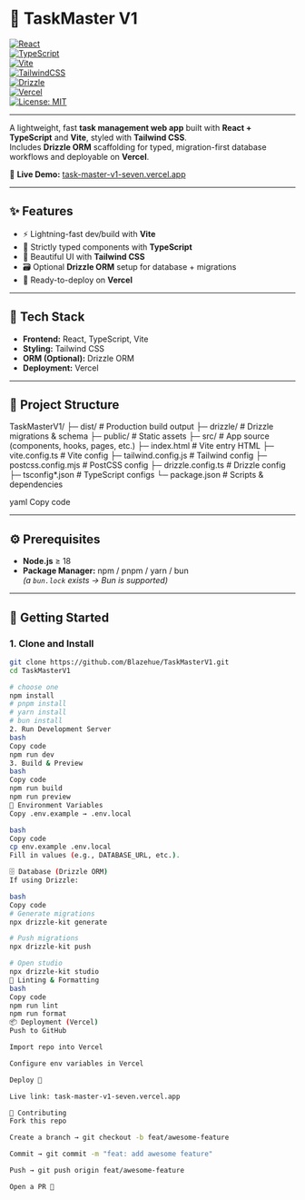 # 📝 TaskMaster V1

[![React](https://img.shields.io/badge/React-20232A?style=for-the-badge&logo=react&logoColor=61DAFB)](https://reactjs.org/)  
[![TypeScript](https://img.shields.io/badge/TypeScript-007ACC?style=for-the-badge&logo=typescript&logoColor=white)](https://www.typescriptlang.org/)  
[![Vite](https://img.shields.io/badge/Vite-646CFF?style=for-the-badge&logo=vite&logoColor=white)](https://vitejs.dev/)  
[![TailwindCSS](https://img.shields.io/badge/TailwindCSS-38B2AC?style=for-the-badge&logo=tailwind-css&logoColor=white)](https://tailwindcss.com/)  
[![Drizzle](https://img.shields.io/badge/Drizzle-FFBE2E?style=for-the-badge&logo=drizzle&logoColor=black)](https://orm.drizzle.team/)  
[![Vercel](https://img.shields.io/badge/Vercel-000000?style=for-the-badge&logo=vercel&logoColor=white)](https://vercel.com/)  
[![License: MIT](https://img.shields.io/badge/License-MIT-green.svg?style=for-the-badge)](LICENSE)

---

A lightweight, fast **task management web app** built with **React + TypeScript** and **Vite**, styled with **Tailwind CSS**.  
Includes **Drizzle ORM** scaffolding for typed, migration-first database workflows and deployable on **Vercel**.

🔗 **Live Demo:** [task-master-v1-seven.vercel.app](https://task-master-v1-seven.vercel.app)

---

## ✨ Features

- ⚡ Lightning-fast dev/build with **Vite**
- 🧩 Strictly typed components with **TypeScript**
- 🎨 Beautiful UI with **Tailwind CSS**
- 🗃️ Optional **Drizzle ORM** setup for database + migrations
- 🚀 Ready-to-deploy on **Vercel**

---

## 🧱 Tech Stack

- **Frontend:** React, TypeScript, Vite  
- **Styling:** Tailwind CSS  
- **ORM (Optional):** Drizzle ORM  
- **Deployment:** Vercel  

---

## 📁 Project Structure

TaskMasterV1/
├─ dist/ # Production build output
├─ drizzle/ # Drizzle migrations & schema
├─ public/ # Static assets
├─ src/ # App source (components, hooks, pages, etc.)
├─ index.html # Vite entry HTML
├─ vite.config.ts # Vite config
├─ tailwind.config.js # Tailwind config
├─ postcss.config.mjs # PostCSS config
├─ drizzle.config.ts # Drizzle config
├─ tsconfig*.json # TypeScript configs
└─ package.json # Scripts & dependencies

yaml
Copy code

---

## ⚙️ Prerequisites

- **Node.js** ≥ 18  
- **Package Manager:** npm / pnpm / yarn / bun  
  _(a `bun.lock` exists → Bun is supported)_  

---

## 🚀 Getting Started

### 1. Clone and Install
```bash
git clone https://github.com/Blazehue/TaskMasterV1.git
cd TaskMasterV1

# choose one
npm install
# pnpm install
# yarn install
# bun install
2. Run Development Server
bash
Copy code
npm run dev
3. Build & Preview
bash
Copy code
npm run build
npm run preview
🔐 Environment Variables
Copy .env.example → .env.local

bash
Copy code
cp env.example .env.local
Fill in values (e.g., DATABASE_URL, etc.).

🗄️ Database (Drizzle ORM)
If using Drizzle:

bash
Copy code
# Generate migrations
npx drizzle-kit generate

# Push migrations
npx drizzle-kit push

# Open studio
npx drizzle-kit studio
🧪 Linting & Formatting
bash
Copy code
npm run lint
npm run format
📦 Deployment (Vercel)
Push to GitHub

Import repo into Vercel

Configure env variables in Vercel

Deploy 🎉

Live link: task-master-v1-seven.vercel.app

🙌 Contributing
Fork this repo

Create a branch → git checkout -b feat/awesome-feature

Commit → git commit -m "feat: add awesome feature"

Push → git push origin feat/awesome-feature

Open a PR 🚀

